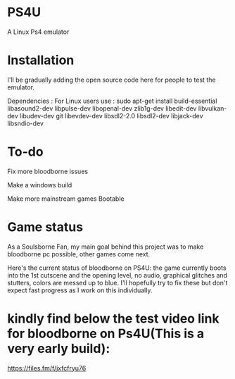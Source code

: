 # PS4U
A Linux Ps4 emulator 
# Installation 
I'll be gradually adding the open source code here for people to test the emulator.

Dependencies :
For Linux users use : sudo apt-get install build-essential libasound2-dev libpulse-dev libopenal-dev zlib1g-dev libedit-dev libvulkan-dev libudev-dev git libevdev-dev libsdl2-2.0 libsdl2-dev libjack-dev libsndio-dev

# To-do 
Fix more bloodborne issues

Make a windows build 

Make more mainstream games Bootable 

# Game status 

As a Soulsborne Fan, my main goal behind this project was to make bloodborne pc possible, other games come next.

Here's the current status of bloodborne on PS4U: the game currently boots into the 1st cutscene and the opening level, no audio, graphical glitches and stutters, colors are messed up to blue. I'll hopefully try to fix these but don't expect fast progress as I work on this individually. 

# kindly find below the test video link for bloodborne on Ps4U(This is a very early build):


https://files.fm/f/jxfcfryu76
